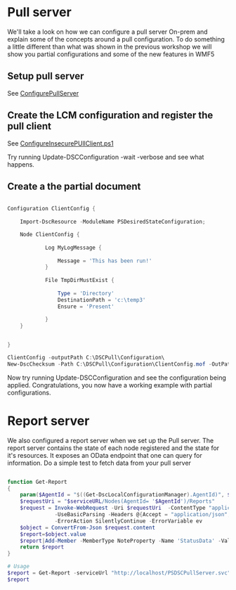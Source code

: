 # Pull server

We'll take a look on how we can configure a pull server On-prem and explain some of the concepts around a pull configuration.
To do something a little different than what was shown in the previous workshop we will show you partial configurations and some of the new features in WMF5

## Setup pull server
See <a href="pull-server\ConfigurePullServer.ps1">ConfigurePullServer</a>

## Create the LCM configuration and register the pull client
See <a href="pull-client\ConfigureInsecurePullClient.ps1">ConfigureInsecurePUllClient.ps1</a>

Try running Update-DSCConfiguration -wait -verbose and see what happens.


## Create a the partial document

```powershell

Configuration ClientConfig {
    
    Import-DscResource -ModuleName PSDesiredStateConfiguration;

    Node ClientConfig {
            
            Log MyLogMessage {
                
                Message = 'This has been run!'
            }
        
            File TmpDirMustExist {
                
                Type = 'Directory'
                DestinationPath = 'c:\temp3'
                Ensure = 'Present'
            
            }   
    }


}

ClientConfig -outputPath C:\DSCPull\Configuration\
New-DscChecksum -Path C:\DSCPull\Configuration\ClientConfig.mof -OutPath C:\DSCPull\Configuration\ -Force
```

Now try running Update-DSCConfiguration and see the configuration being applied. 
Congratulations, you now have a working example with partial configurations. 

# Report server
We also configured a report server when we set up the Pull server. The report server contains the state of each node registered and the state for it's resources. 
It exposes an OData endpoint that one can query for information. Do a simple test to fetch data from your pull server


```powershell

function Get-Report
{
    param($AgentId = "$((Get-DscLocalConfigurationManager).AgentId)", $serviceURL = "http://$(pullserverName)/PSDSCPullServer.svc")
    $requestUri = "$serviceURL/Nodes(AgentId= '$AgentId')/Reports"
    $request = Invoke-WebRequest -Uri $requestUri  -ContentType "application/json;odata=minimalmetadata;streaming=true;charset=utf-8" `
               -UseBasicParsing -Headers @{Accept = "application/json";ProtocolVersion = "2.0"} `
               -ErrorAction SilentlyContinue -ErrorVariable ev
    $object = ConvertFrom-Json $request.content
    $report=$object.value           
    $report|Add-Member -MemberType NoteProperty -Name 'StatusData' -Value ($report.StatusData|ConvertFrom-json) -Force    
    return $report
}

# Usage
$report = Get-Report -serviceUrl "http://localhost/PSDSCPullServer.svc" 
$report
```